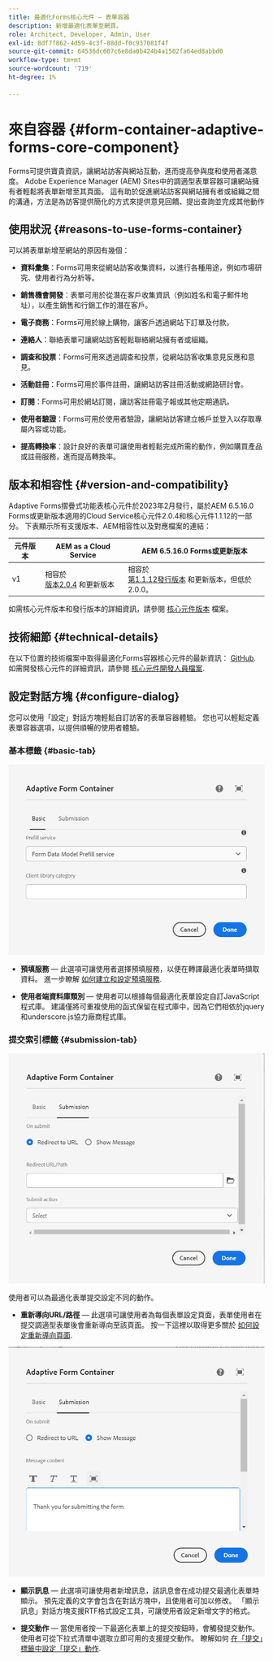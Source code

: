 ```yaml
---
title: 最適化Forms核心元件 — 表單容器
description: 新增最適化表單至網頁。
role: Architect, Developer, Admin, User
exl-id: 8df7f862-4d59-4c3f-88dd-f0c937081f4f
source-git-commit: 64536dc607c6e8da0b424b4a1502fa64ed8abbd0
workflow-type: tm+mt
source-wordcount: '719'
ht-degree: 1%

---
```


# 來自容器 {#form-container-adaptive-forms-core-component}

Forms可提供寶貴資訊，讓網站訪客與網站互動，進而提高參與度和使用者滿意度。 Adobe Experience Manager (AEM) Sites中的調適型表單容器可讓網站擁有者輕鬆將表單新增至其頁面。 這有助於促進網站訪客與網站擁有者或組織之間的溝通，方法是為訪客提供簡化的方式來提供意見回饋、提出查詢並完成其他動作

## 使用狀況 {#reasons-to-use-forms-container}

可以將表單新增至網站的原因有幾個：

* **資料彙集**：Forms可用來從網站訪客收集資料，以進行各種用途，例如市場研究、使用者行為分析等。

* **銷售機會開發**：表單可用於從潛在客戶收集資訊（例如姓名和電子郵件地址），以產生銷售和行銷工作的潛在客戶。

* **電子商務**：Forms可用於線上購物，讓客戶透過網站下訂單及付款。

* **連絡人**：聯絡表單可讓網站訪客輕鬆聯絡網站擁有者或組織。

* **調查和投票**：Forms可用來透過調查和投票，從網站訪客收集意見反應和意見。

* **活動註冊**：Forms可用於事件註冊，讓網站訪客註冊活動或網路研討會。

* **訂閱**：Forms可用於網站訂閱，讓訪客註冊電子報或其他定期通訊。

* **使用者驗證**：Forms可用於使用者驗證，讓網站訪客建立帳戶並登入以存取專屬內容或功能。

* **提高轉換率**：設計良好的表單可讓使用者輕鬆完成所需的動作，例如購買產品或註冊服務，進而提高轉換率。


## 版本和相容性 {#version-and-compatibility}

Adaptive Forms摺疊式功能表核心元件於2023年2月發行，屬於AEM 6.5.16.0 Forms或更新版本適用的Cloud Service核心元件2.0.4和核心元件1.1.12的一部分。 下表顯示所有支援版本、AEM相容性以及對應檔案的連結：

| 元件版本 | AEM as a Cloud Service  | AEM 6.5.16.0 Forms或更新版本 |
|---|---|---|
| v1 | 相容於<br>[版本2.0.4](/help/adaptive-forms/version.md) 和更新版本 | 相容於<br>[第1.1.12發行版本](/help/adaptive-forms/version.md) 和更新版本，但低於2.0.0。 |

如需核心元件版本和發行版本的詳細資訊，請參閱 [核心元件版本](/help/adaptive-forms/version.md) 檔案。
<!-- ## Sample Component Output {#sample-component-output}

To experience the Accordion Component as well as see examples of its configuration options as well as HTML and JSON output, visit the [Component Library](https://adobe.com/go/aem_cmp_library_accordion). -->

## 技術細節 {#technical-details}

在以下位置的技術檔案中取得最適化Forms容器核心元件的最新資訊： [GitHub](https://github.com/adobe/aem-core-forms-components/tree/master/ui.af.apps/src/main/content/jcr_root/apps/core/fd/components/form/container/v1/container). 如需開發核心元件的詳細資訊，請參閱 [核心元件開發人員檔案](/help/developing/overview.md).

## 設定對話方塊 {#configure-dialog}

您可以使用「設定」對話方塊輕鬆自訂訪客的表單容器體驗。 您也可以輕鬆定義表單容器選項，以提供順暢的使用者體驗。

### 基本標籤 {#basic-tab}

![基本索引標籤](/help/adaptive-forms/assets/formcontainer_basictab.png)

* **預填服務**  — 此選項可讓使用者選擇預填服務，以便在轉譯最適化表單時擷取資料。 進一步瞭解 [如何建立和設定預填服務](https://experienceleague.adobe.com/docs/experience-manager-cloud-service/content/forms/create-an-adaptive-form/prepopulate-adaptive-form-fields.html?lang=en#aem-forms-custom-prefill-service).

* **使用者端資料庫類別**  — 使用者可以根據每個最適化表單設定自訂JavaScript程式庫。 建議僅將可重複使用的函式保留在程式庫中，因為它們相依於jquery和underscore.js協力廠商程式庫。

### 提交索引標籤 {#submission-tab}

![提交索引標籤](/help/adaptive-forms/assets/formcontainer_submissiontab.png)

使用者可以為最適化表單提交設定不同的動作。

* **重新導向URL/路徑**  — 此選項可讓使用者為每個表單設定頁面，表單使用者在提交調適型表單後會重新導向至該頁面。 按一下這裡以取得更多關於 [如何設定重新導向頁面](https://experienceleague.adobe.com/docs/experience-manager-cloud-service/content/forms/create-an-adaptive-form/configure-submit-actions-and-metadata-submission/configuring-redirect-page.html).

![顯示訊息標籤](/help/adaptive-forms/assets/formconatiner_showmessage.png)

* **顯示訊息**  — 此選項可讓使用者新增訊息，該訊息會在成功提交最適化表單時顯示。 預先定義的文字會包含在對話方塊中，且使用者可加以修改。 「顯示訊息」對話方塊支援RTF格式設定工具，可讓使用者設定新增文字的格式。

* **提交動作**  — 當使用者按一下最適化表單上的提交按鈕時，會觸發提交動作。 使用者可從下拉式清單中選取立即可用的支援提交動作。 瞭解如何 [在「提交」標籤中設定「提交」動作](https://experienceleague.adobe.com/docs/experience-manager-cloud-service/content/forms/create-an-adaptive-form/configure-submit-actions-and-metadata-submission/configuring-submit-actions.html#supporting-custom-functions-in-validation-expressions-br).
